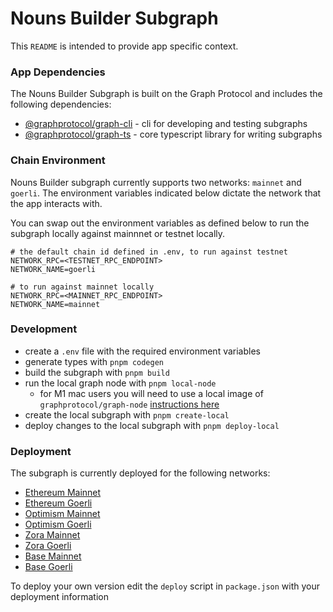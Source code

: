 # Nouns Builder Subgraph

This `README` is intended to provide app specific context.

### App Dependencies

The Nouns Builder Subgraph is built on the Graph Protocol and includes the following dependencies:

- [@graphprotocol/graph-cli](https://www.npmjs.com/package/@graphprotocol/graph-cli) - cli for developing and testing subgraphs
- [@graphprotocol/graph-ts](https://www.npmjs.com/package/@graphprotocol/graph-ts) - core typescript library for writing subgraphs

### Chain Environment

Nouns Builder subgraph currently supports two networks: `mainnet` and `goerli`. The environment variables indicated below dictate the network that the app interacts with.

You can swap out the environment variables as defined below to run the subgraph locally against mainnnet or testnet locally.

```
# the default chain id defined in .env, to run against testnet
NETWORK_RPC=<TESTNET_RPC_ENDPOINT>
NETWORK_NAME=goerli

# to run against mainnet locally
NETWORK_RPC=<MAINNET_RPC_ENDPOINT>
NETWORK_NAME=mainnet
```

### Development

- create a `.env` file with the required environment variables
- generate types with `pnpm codegen`
- build the subgraph with `pnpm build`
- run the local graph node with `pnpm local-node`
  - for M1 mac users you will need to use a local image of `graphprotocol/graph-node` [instructions here](https://github.com/graphprotocol/graph-node/tree/master/docker)
- create the local subgraph with `pnpm create-local`
- deploy changes to the local subgraph with `pnpm deploy-local`

### Deployment

The subgraph is currently deployed for the following networks:

- [Ethereum Mainnet](https://api.thegraph.com/subgraphs/name/neokry/nouns-builder-mainnet)
- [Ethereum Goerli](https://api.thegraph.com/subgraphs/name/neokry/nouns-builder-goerli)
- [Optimism Mainnet](https://api.thegraph.com/subgraphs/name/neokry/noun-builder-optimism-mainnet)
- [Optimism Goerli](https://api.thegraph.com/subgraphs/name/neokry/nouns-builder-optimism-goerli)
- [Zora Mainnet](https://api.goldsky.com/api/public/project_clkk1ucdyf6ak38svcatie9tf/subgraphs/nouns-builder-zora-mainnet/stable/gn)
- [Zora Goerli](https://api.goldsky.com/api/public/project_clkk1ucdyf6ak38svcatie9tf/subgraphs/nouns-builder-zora-testnet/stable/gn)
- [Base Mainnet](https://api.goldsky.com/api/public/project_clkk1ucdyf6ak38svcatie9tf/subgraphs/nouns-builder-base-mainnet/stable/g)
- [Base Goerli](https://api.studio.thegraph.com/query/49279/nouns-builder-base-goerli/version/latest)

To deploy your own version edit the `deploy` script in `package.json` with your deployment information
